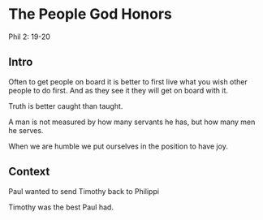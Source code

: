 # The People God Honors

Phil 2: 19-20

## Intro

Often to get people on board it is better to first live what you wish other
people to do first. And as they see it they will get on board with it.

Truth is better caught than taught.

A man is not measured by how many servants he has, but how many men he serves.

When we are humble we put ourselves in the position to have joy.

## Context

Paul wanted to send Timothy back to Philippi

Timothy was the best Paul had.


